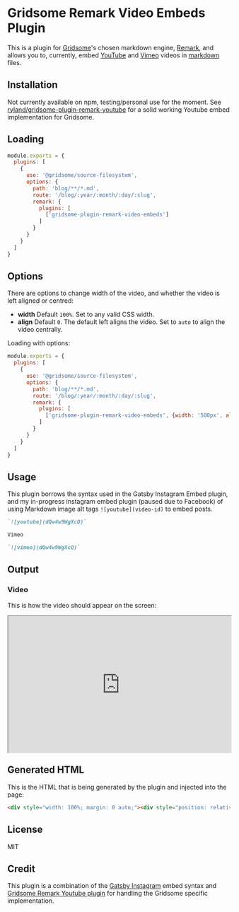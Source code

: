 # Gridsome Remark Video Embeds Plugin

This is a plugin for [Gridsome](https://gridsome.org/)'s chosen markdown engine, [Remark](https://remark.js.org/), and allows you to, currently, embed [YouTube](https://www.youtube.com/) and [Vimeo](https://vimeo.com) videos in [markdown](https://daringfireball.net/projects/markdown/) files.

## Installation

Not currently available on npm, testing/personal use for the moment. See [ryland/gridsome-plugin-remark-youtube](https://github.com/rylandg/gridsome-plugin-remark-youtube) for a solid working Youtube embed implementation for Gridsome. 

## Loading

```js
module.exports = {
  plugins: [
    {
      use: '@gridsome/source-filesystem',
      options: {
        path: 'blog/**/*.md',
        route: '/blog/:year/:month/:day/:slug',
        remark: {
          plugins: [
            ['gridsome-plugin-remark-video-embeds']
          ]
        }
      }
    }
  ]
}
```

## Options

There are options to change width of the video, and whether the video is left aligned or centred:

- **width** Default `100%`.  Set to any valid CSS width.
- **align** Default `0`.  The default left aligns the video. Set to `auto` to align the video centrally.

Loading with options:

```js
module.exports = {
  plugins: [
    {
      use: '@gridsome/source-filesystem',
      options: {
        path: 'blog/**/*.md',
        route: '/blog/:year/:month/:day/:slug',
        remark: {
          plugins: [
            ['gridsome-plugin-remark-video-embeds', {width: '500px', align: 'auto'}]
          ]
        }
      }
    }
  ]
}
```


## Usage

This plugin borrows the syntax used in the Gatsby Instagram Embed plugin, and my in-progress instagram embed plugin (paused due to Facebook) of using Markdown image alt tags `![youtube](video-id)` to embed posts.

```markdown
`![youtube](dQw4w9WgXcQ)`

Vimeo

`![vimeo](dQw4w9WgXcQ)`
```

## Output

### Video

This is how the video should appear on the screen:

<div style="width: 100%; margin: 0 auto;"><div style="position: relative; padding-bottom: 56.25%; padding-top: 25px; height: 0;"><iframe style="position: absolute; top: 0; left: 0; width: 100%; height: 100%;" src="https://www.youtube.com/embed/dQw4w9WgXcQ"></iframe></div></div>

## Generated HTML

This is the HTML that is being generated by the plugin and injected into the page:

```html
<div style="width: 100%; margin: 0 auto;"><div style="position: relative; padding-bottom: 56.25%; padding-top: 25px; height: 0;"><iframe style="position: absolute; top: 0; left: 0; width: 100%; height: 100%;" src="https://www.youtube.com/embed/dQw4w9WgXcQ"></iframe></div></div>
```

## License

MIT

## Credit

This plugin is a combination of the [Gatsby Instagram](https://github.com/pamo/gatsby-remark-instagram-embed) embed syntax and [Gridsome Remark Youtube plugin](https://github.com/rylandg/gridsome-plugin-remark-youtube) for handling the Gridsome specific implementation. 
